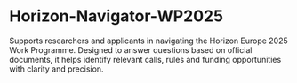 # Horizon-Navigator-WP2025
Supports researchers and applicants in navigating the Horizon Europe 2025 Work Programme. Designed to answer questions based on official documents, it helps identify relevant calls, rules and funding opportunities with clarity and precision.
